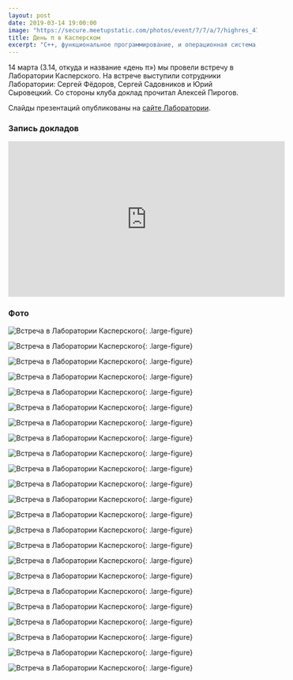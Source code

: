 ```yaml
---
layout: post
date: 2019-03-14 19:00:00
image: "https://secure.meetupstatic.com/photos/event/7/7/a/7/highres_479190631.jpeg"
title: День π в Касперском
excerpt: "C++, функциональное программирование, и операционная система, которую сейчас разрабатывают в Лаборатории Касперского."
---
```


14 марта (3.14, откуда и название &laquo;день π&raquo;) мы провели встречу в Лаборатории Касперского. На встрече выступили сотрудники Лаборатории: Сергей Фёдоров, Сергей Садовников и Юрий Сыровецкий. Со стороны клуба доклад прочитал Алексей Пирогов.

Слайды презентаций опубликованы на [сайте Лаборатории](https://box.kaspersky.com/d/40f9231d6dfe4f789d31/).

### Запись докладов

<p class="video">
  <iframe width="560" height="315" src="https://www.youtube.com/embed/snw6FtIl0LA" frameborder="0" allow="accelerometer; autoplay; encrypted-media; gyroscope; picture-in-picture" allowfullscreen></iframe>
</p>

### Фото

![Встреча в Лаборатории Касперского](https://secure.meetupstatic.com/photos/event/3/d/0/a/highres_479475626.jpeg){: .large-figure}

![Встреча в Лаборатории Касперского](https://secure.meetupstatic.com/photos/event/3/d/0/c/highres_479475628.jpeg){: .large-figure}

![Встреча в Лаборатории Касперского](https://secure.meetupstatic.com/photos/event/3/d/0/e/highres_479475630.jpeg){: .large-figure}

![Встреча в Лаборатории Касперского](https://secure.meetupstatic.com/photos/event/3/d/1/f/highres_479475647.jpeg){: .large-figure}

![Встреча в Лаборатории Касперского](https://secure.meetupstatic.com/photos/event/3/d/2/c/highres_479475660.jpeg){: .large-figure}

![Встреча в Лаборатории Касперского](https://secure.meetupstatic.com/photos/event/3/d/3/2/highres_479475666.jpeg){: .large-figure}

![Встреча в Лаборатории Касперского](https://secure.meetupstatic.com/photos/event/3/f/7/e/highres_479476254.jpeg){: .large-figure}

![Встреча в Лаборатории Касперского](https://secure.meetupstatic.com/photos/event/3/f/8/1/highres_479476257.jpeg){: .large-figure}

![Встреча в Лаборатории Касперского](https://secure.meetupstatic.com/photos/event/3/f/8/3/highres_479476259.jpeg){: .large-figure}

![Встреча в Лаборатории Касперского](https://secure.meetupstatic.com/photos/event/4/a/2/c/highres_479658988.jpeg){: .large-figure}

![Встреча в Лаборатории Касперского](https://secure.meetupstatic.com/photos/event/4/a/2/d/highres_479658989.jpeg){: .large-figure}

![Встреча в Лаборатории Касперского](https://secure.meetupstatic.com/photos/event/4/a/2/e/highres_479658990.jpeg){: .large-figure}

![Встреча в Лаборатории Касперского](https://secure.meetupstatic.com/photos/event/4/a/2/f/highres_479658991.jpeg){: .large-figure}

![Встреча в Лаборатории Касперского](https://secure.meetupstatic.com/photos/event/4/a/3/1/highres_479658993.jpeg){: .large-figure}

![Встреча в Лаборатории Касперского](https://secure.meetupstatic.com/photos/event/4/a/3/2/highres_479658994.jpeg){: .large-figure}

![Встреча в Лаборатории Касперского](https://secure.meetupstatic.com/photos/event/4/a/3/3/highres_479658995.jpeg){: .large-figure}

![Встреча в Лаборатории Касперского](https://secure.meetupstatic.com/photos/event/4/a/3/4/highres_479658996.jpeg){: .large-figure}

![Встреча в Лаборатории Касперского](https://secure.meetupstatic.com/photos/event/4/a/3/5/highres_479658997.jpeg){: .large-figure}

![Встреча в Лаборатории Касперского](https://secure.meetupstatic.com/photos/event/4/a/4/4/highres_479659012.jpeg){: .large-figure}

![Встреча в Лаборатории Касперского](https://secure.meetupstatic.com/photos/event/4/a/4/5/highres_479659013.jpeg){: .large-figure}

![Встреча в Лаборатории Касперского](https://secure.meetupstatic.com/photos/event/4/a/4/6/highres_479659014.jpeg){: .large-figure}

![Встреча в Лаборатории Касперского](https://secure.meetupstatic.com/photos/event/4/a/4/7/highres_479659015.jpeg){: .large-figure}

![Встреча в Лаборатории Касперского](https://secure.meetupstatic.com/photos/event/4/a/4/8/highres_479659016.jpeg){: .large-figure}
